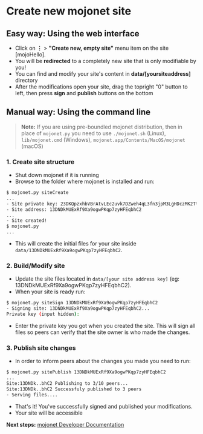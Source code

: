 # Create new mojonet site

## Easy way: Using the web interface

- Click on **⋮** > **"Create new, empty site"** menu item on the site [mojoHello].
- You will be **redirected** to a completely new site that is only modifiable by you!
- You can find and modify your site's content in **data/[yoursiteaddress]** directory
- After the modifications open your site, drag the topright "0" button to left, then press **sign** and **publish** buttons on the bottom

## Manual way: Using the command line

> **Note:**
> If you are using pre-boundled mojonet distribution, then in place of `mojonet.py` you need to use `./mojonet.sh` (Linux), `lib/mojonet.cmd` (Windows), `mojonet.app/Contents/MacOS/mojonet` (macOS)

### 1. Create site structure

- Shut down mojonet if it is running
- Browse to the folder where mojonet is installed and run:

```bash
$ mojonet.py siteCreate
...
- Site private key: 23DKQpzxhbVBrAtvLEc2uvk7DZweh4qL3fn3jpM3LgHDczMK2TtYUq
- Site address: 13DNDkMUExRf9Xa9ogwPKqp7zyHFEqbhC2
...
- Site created!
$ mojonet.py
...
```

- This will create the initial files for your site inside `data/13DNDkMUExRf9Xa9ogwPKqp7zyHFEqbhC2`.

### 2. Build/Modify site

- Update the site files located in `data/[your site address key]` (eg: 13DNDkMUExRf9Xa9ogwPKqp7zyHFEqbhC2).
- When your site is ready run:

```bash
$ mojonet.py siteSign 13DNDkMUExRf9Xa9ogwPKqp7zyHFEqbhC2
- Signing site: 13DNDkMUExRf9Xa9ogwPKqp7zyHFEqbhC2...
Private key (input hidden):
```

- Enter the private key you got when you created the site. This will sign all files so peers can verify that the site owner is who made the changes.

### 3. Publish site changes

- In order to inform peers about the changes you made you need to run:

```bash
$ mojonet.py sitePublish 13DNDkMUExRf9Xa9ogwPKqp7zyHFEqbhC2
...
Site:13DNDk..bhC2 Publishing to 3/10 peers...
Site:13DNDk..bhC2 Successfuly published to 3 peers
- Serving files....
```

- That's it! You've successfully signed and published your modifications.
- Your site will be accessible 

**Next steps:** [mojonet Developer Documentation](../../site_development/getting_started/)
